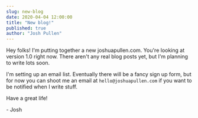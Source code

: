 ```yaml
---
slug: new-blog
date: 2020-04-04 12:00:00
title: "New blog!"
published: true
author: "Josh Pullen"
---
```


Hey folks! I'm putting together a new joshuapullen.com. You're looking at
version 1.0 right now. There aren't any real blog posts yet, but I'm planning to
write lots soon.

I'm setting up an email list. Eventually there will be a fancy sign up form, but
for now you can shoot me an email at `hello@joshuapullen.com` if you want to be
notified when I write stuff.

Have a great life!

\- Josh
